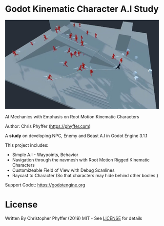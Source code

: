 # Godot Kinematic Character A.I Study

![navmesh and crowds](ui/readme_1.jpg "Navmesh and crowds")

AI Mechanics with Emphasis on Root Motion Kinematic Characters

Author: Chris Phyffer (https://phyffer.com)

A **study** on developing NPC, Enemy and Beast A.I in Godot Engine 3.1.1

This project includes:
- Simple A.I - Waypoints, Behavior
- Navigation through the navmesh with Root Motion Rigged Kinematic Characters
- Customizeable Field of View with Debug Scanlines
- Raycast to Character (So that characters may hide behind other bodies.)

Support Godot: https://godotengine.org

# License
Written By Christopher Phyffer (2019)
MIT - See [LICENSE](LICENSE) for details
